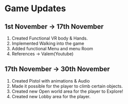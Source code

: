 
# Game Updates

## 1st November -> 17th November
1. Created Functional VR body & Hands.
2. Implemented Walking into the game
3. Added functional Menu and menu Room
4. References -> Valem(Youtube)


## 17th November -> 30th November
1. Created Pistol with animations & Audio
2. Made it possible for the player to climb certain objects.
3. Created new Open world area for the player to Explore!
4. Created new Lobby area for the player.



